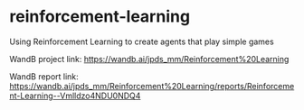 # reinforcement-learning
Using Reinforcement Learning to create agents that play simple games

WandB project link: https://wandb.ai/jpds_mm/Reinforcement%20Learning

WandB report link: https://wandb.ai/jpds_mm/Reinforcement%20Learning/reports/Reinforcement-Learning--Vmlldzo4NDU0NDQ4

